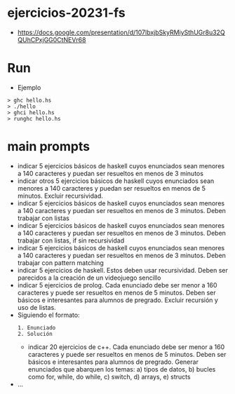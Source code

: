 # ejercicios-20231-fs
- https://docs.google.com/presentation/d/107lbxjbSkyRMiySthUGr8u32QQUhCPxjGG0CtNEVr68

# Run
- Ejemplo
````
> ghc hello.hs
> ./hello
> ghci hello.hs
> runghc hello.hs
````

# main prompts
- indicar 5 ejercicios básicos de haskell cuyos enunciados sean menores a 140 caracteres y puedan ser resueltos en menos de 3 minutos
- indicar otros 5 ejercicios básicos de haskell cuyos enunciados sean menores a 140 caracteres y puedan ser resueltos en menos de 5 minutos. Excluir recursividad.
- indicar 5 ejercicios básicos de haskell cuyos enunciados sean menores a 140 caracteres y puedan ser resueltos en menos de 3 minutos. Deben trabajar con listas
- indicar 5 ejercicios básicos de haskell cuyos enunciados sean menores a 140 caracteres y puedan ser resueltos en menos de 3 minutos. Deben trabajar con listas, if sin recursividad
- indicar 5 ejercicios básicos de haskell cuyos enunciados sean menores a 140 caracteres y puedan ser resueltos en menos de 3 minutos. Deben trabajar con pattern matching
- indicar 5 ejercicios de haskell. Estos deben usar recursividad. Deben ser parecidos a la creación de un videojuego sencillo
- indicar 5 ejercicios de prolog. Cada enunciado debe ser menor a 160 caracteres y puede ser resueltos en menos de 5 minutos. Deben ser básicos e interesantes para alumnos de pregrado. Excluir recursión y uso de listas.
- Siguiendo el formato: 
  ````
  1. Enunciado
  2. Solución
  ````
  - indicar 20 ejercicios de c++. Cada enunciado debe ser menor a 160 caracteres y puede ser resueltos en menos de 5 minutos. Deben ser básicos e interesantes para alumnos de pregrado. Generar enunciados que abarquen los temas: a) tipos de datos, b) bucles como for, while, do while, c) switch, d) arrays, e) structs 
- ...
